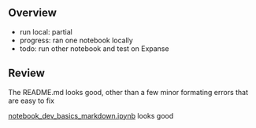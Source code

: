 ## Overview
- run local: partial
- progress: ran one notebook locally
- todo: run other notebook and test on Expanse
## Review
The README.md looks good, other than a few minor formating errors that are easy to fix

[notebook_dev_basics_markdown.ipynb](.notebook_dev_basics_markdown.ipynb) looks good